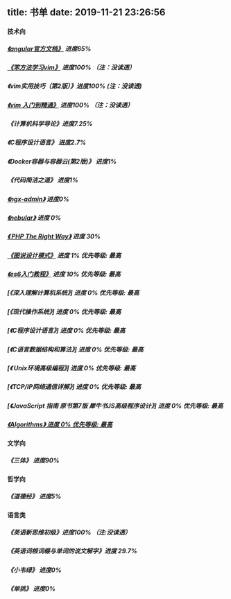 title: 书单
date: 2019-11-21 23:26:56
---
#### 技术向

##### [《angular官方文档》](https://angular.io/start) 进度65%
##### [《笨方法学习vim》](http://learnvimscriptthehardway.stevelosh.com/) 进度100% （注：没读透）
##### 《vim实用技巧（第2版）》进度100%  (注：没读透)
##### [《vim 入门到精通》](https://github.com/mhinz/vim-galore#readme) 进度100% （注：没读透）
##### 《计算机科学导论》进度7.25%
##### 《C程序设计语言》 进度2.7%
##### 《Docker容器与容器云(第2版)》 进度1%
##### 《代码简洁之道》 进度1%
##### [《ngx-admin》](https://akveo.github.io/ngx-admin/docs/getting-started/what-is-ngxadmin#what-is-ngxadmin)  进度0%
##### [《nebular》](https://akveo.github.io/nebular/?utm_source=ngx_admin_landing&utm_medium=docs_getting_started) 进度 0%
##### [《 PHP The Right Way》](https://laravel-china.github.io/php-the-right-way/) 进度 30%

##### [《图说设计模式》](https://design-patterns.readthedocs.io/) 进度 1% 优先等级: 最高
##### [《es6入门教程》](https://es6.runyifeng.com) 进度 10% 优先等级: 最高

##### [《深入理解计算机系统》] 进度 0% 优先等级: 最高
##### [《现代操作系统》] 进度 0% 优先等级: 最高
##### [《C程序设计语言》] 进度 0% 优先等级: 最高
##### [《C语言数据结构和算法》] 进度 0% 优先等级: 最高
##### [《 Unix环境高级编程》] 进度 0% 优先等级: 最高
##### [《TCP/IP网络通信详解》] 进度 0% 优先等级: 最高
##### [《JavaScript 指南 原书第7版 犀牛书JS高级程序设计》] 进度 0% 优先等级: 最高
##### [《Algorithms》 进度 0% 优先等级: 最高](https://algs4.cs.princeton.edu/home/)

#### 文学向

##### 《三体》 进度90%


#### 哲学向

##### 《道德经》 进度5%

#### 语言类 

##### 《英语新思维初级》进度100% （注:没读透）
##### 《英语词根词缀与单词的说文解字》进度 29.7%
##### 《小韦绿》 进度0%
##### 《单挑》 进度0%



